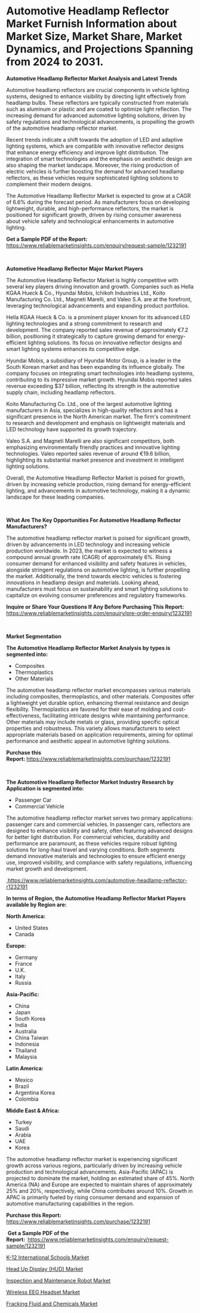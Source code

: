 <p><h1>Automotive Headlamp Reflector Market Furnish Information about Market Size, Market Share, Market Dynamics, and Projections Spanning from 2024 to 2031.</h1></p><p><strong>Automotive Headlamp Reflector Market Analysis and Latest Trends</strong></p>
<p><p>Automotive headlamp reflectors are crucial components in vehicle lighting systems, designed to enhance visibility by directing light effectively from headlamp bulbs. These reflectors are typically constructed from materials such as aluminum or plastic and are coated to optimize light reflection. The increasing demand for advanced automotive lighting solutions, driven by safety regulations and technological advancements, is propelling the growth of the automotive headlamp reflector market.</p><p>Recent trends indicate a shift towards the adoption of LED and adaptive lighting systems, which are compatible with innovative reflector designs that enhance energy efficiency and improve light distribution. The integration of smart technologies and the emphasis on aesthetic design are also shaping the market landscape. Moreover, the rising production of electric vehicles is further boosting the demand for advanced headlamp reflectors, as these vehicles require sophisticated lighting solutions to complement their modern designs.</p><p>The Automotive Headlamp Reflector Market is expected to grow at a CAGR of 6.6% during the forecast period. As manufacturers focus on developing lightweight, durable, and high-performance reflectors, the market is positioned for significant growth, driven by rising consumer awareness about vehicle safety and technological enhancements in automotive lighting.</p></p>
<p><strong>Get a Sample PDF of the Report:&nbsp;</strong> <a href="https://www.reliablemarketinsights.com/enquiry/request-sample/1232191?utm_campaign=1775&utm_medium=2&utm_source=Github&utm_content=ia&utm_term=02112024&utm_id=automotive-headlamp-reflector">https://www.reliablemarketinsights.com/enquiry/request-sample/1232191</a></p>
<p>&nbsp;</p>
<p><strong>Automotive Headlamp Reflector Major Market Players</strong></p>
<p><p>The Automotive Headlamp Reflector Market is highly competitive with several key players driving innovation and growth. Companies such as Hella KGAA Hueck & Co., Hyundai Mobis, Ichikoh Industries Ltd., Koito Manufacturing Co. Ltd., Magneti Marelli, and Valeo S.A. are at the forefront, leveraging technological advancements and expanding product portfolios.</p><p>Hella KGAA Hueck & Co. is a prominent player known for its advanced LED lighting technologies and a strong commitment to research and development. The company reported sales revenue of approximately €7.2 billion, positioning it strategically to capture growing demand for energy-efficient lighting solutions. Its focus on innovative reflector designs and smart lighting systems enhances its competitive edge.</p><p>Hyundai Mobis, a subsidiary of Hyundai Motor Group, is a leader in the South Korean market and has been expanding its influence globally. The company focuses on integrating smart technologies into headlamp systems, contributing to its impressive market growth. Hyundai Mobis reported sales revenue exceeding $37 billion, reflecting its strength in the automotive supply chain, including headlamp reflectors.</p><p>Koito Manufacturing Co. Ltd., one of the largest automotive lighting manufacturers in Asia, specializes in high-quality reflectors and has a significant presence in the North American market. The firm's commitment to research and development and emphasis on lightweight materials and LED technology have supported its growth trajectory.</p><p>Valeo S.A. and Magneti Marelli are also significant competitors, both emphasizing environmentally friendly practices and innovative lighting technologies. Valeo reported sales revenue of around €19.6 billion, highlighting its substantial market presence and investment in intelligent lighting solutions.</p><p>Overall, the Automotive Headlamp Reflector Market is poised for growth, driven by increasing vehicle production, rising demand for energy-efficient lighting, and advancements in automotive technology, making it a dynamic landscape for these leading companies.</p></p>
<p>&nbsp;</p>
<p><strong>What Are The Key Opportunities For Automotive Headlamp Reflector Manufacturers?</strong></p>
<p><p>The automotive headlamp reflector market is poised for significant growth, driven by advancements in LED technology and increasing vehicle production worldwide. In 2023, the market is expected to witness a compound annual growth rate (CAGR) of approximately 6%. Rising consumer demand for enhanced visibility and safety features in vehicles, alongside stringent regulations on automotive lighting, is further propelling the market. Additionally, the trend towards electric vehicles is fostering innovations in headlamp design and materials. Looking ahead, manufacturers must focus on sustainability and smart lighting solutions to capitalize on evolving consumer preferences and regulatory frameworks.</p></p>
<p><strong>Inquire or Share Your Questions If Any Before Purchasing This Report:</strong> <a href="https://www.reliablemarketinsights.com/enquiry/pre-order-enquiry/1232191?utm_campaign=1775&utm_medium=2&utm_source=Github&utm_content=ia&utm_term=02112024&utm_id=automotive-headlamp-reflector">https://www.reliablemarketinsights.com/enquiry/pre-order-enquiry/1232191</a></p>
<p>&nbsp;</p>
<p><strong>Market Segmentation</strong></p>
<p><strong>The Automotive Headlamp Reflector Market Analysis by types is segmented into:</strong></p>
<p><ul><li>Composites</li><li>Thermoplastics</li><li>Other Materials</li></ul></p>
<p><p>The automotive headlamp reflector market encompasses various materials including composites, thermoplastics, and other materials. Composites offer a lightweight yet durable option, enhancing thermal resistance and design flexibility. Thermoplastics are favored for their ease of molding and cost-effectiveness, facilitating intricate designs while maintaining performance. Other materials may include metals or glass, providing specific optical properties and robustness. This variety allows manufacturers to select appropriate materials based on application requirements, aiming for optimal performance and aesthetic appeal in automotive lighting solutions.</p></p>
<p><strong>Purchase this Report:&nbsp;</strong><a href="https://www.reliablemarketinsights.com/purchase/1232191?utm_campaign=1775&utm_medium=2&utm_source=Github&utm_content=ia&utm_term=02112024&utm_id=automotive-headlamp-reflector">https://www.reliablemarketinsights.com/purchase/1232191</a></p>
<p>&nbsp;</p>
<p><strong>The Automotive Headlamp Reflector Market Industry Research by Application is segmented into:</strong></p>
<p><ul><li>Passenger Car</li><li>Commercial Vehicle</li></ul></p>
<p><p>The automotive headlamp reflector market serves two primary applications: passenger cars and commercial vehicles. In passenger cars, reflectors are designed to enhance visibility and safety, often featuring advanced designs for better light distribution. For commercial vehicles, durability and performance are paramount, as these vehicles require robust lighting solutions for long-haul travel and varying conditions. Both segments demand innovative materials and technologies to ensure efficient energy use, improved visibility, and compliance with safety regulations, influencing market growth and development.</p></p>
<p><a href="https://www.reliablemarketinsights.com/automotive-headlamp-reflector-r1232191?utm_campaign=1775&utm_medium=2&utm_source=Github&utm_content=ia&utm_term=02112024&utm_id=automotive-headlamp-reflector">&nbsp;https://www.reliablemarketinsights.com/automotive-headlamp-reflector-r1232191</a></p>
<p><strong>In terms of Region, the Automotive Headlamp Reflector Market Players available by Region are:</strong></p>
<p>
    <p> <strong> North America: </strong>
        <ul>
            <li>United States</li>
            <li>Canada</li>
        </ul>
        </p> 
    <p> <strong> Europe: </strong>
        <ul>
            <li>Germany</li>
            <li>France</li>
            <li>U.K.</li>
            <li>Italy</li>
            <li>Russia</li>
        </ul>
        </p> 
    <p> <strong> Asia-Pacific: </strong>
        <ul>
            <li>China</li>
            <li>Japan</li>
            <li>South Korea</li>
            <li>India</li>
            <li>Australia</li>
            <li>China Taiwan</li>
            <li>Indonesia</li>
            <li>Thailand</li>
            <li>Malaysia</li>
        </ul>
        </p> 
    <p> <strong> Latin America: </strong>
        <ul>
            <li>Mexico</li>
            <li>Brazil</li>
            <li>Argentina Korea</li>
            <li>Colombia</li>
        </ul>
        </p> 
    <p> <strong> Middle East & Africa: </strong>
        <ul>
            <li>Turkey</li>
            <li>Saudi</li>
            <li>Arabia</li>
            <li>UAE</li>
            <li>Korea</li>
        </ul>
    </p>
    </p>
<p><p>The automotive headlamp reflector market is experiencing significant growth across various regions, particularly driven by increasing vehicle production and technological advancements. Asia-Pacific (APAC) is projected to dominate the market, holding an estimated share of 45%. North America (NA) and Europe are expected to maintain shares of approximately 25% and 20%, respectively, while China contributes around 10%. Growth in APAC is primarily fueled by rising consumer demand and expansion of automotive manufacturing capabilities in the region.</p></p>
<p><strong>Purchase this Report: </strong><a href="https://www.reliablemarketinsights.com/purchase/1232191?utm_campaign=1775&utm_medium=2&utm_source=Github&utm_content=ia&utm_term=02112024&utm_id=automotive-headlamp-reflector">https://www.reliablemarketinsights.com/purchase/1232191</a></p>
<p>&nbsp;<strong>Get a Sample PDF of the Report:&nbsp;&nbsp;</strong><a href="https://www.reliablemarketinsights.com/enquiry/request-sample/1232191?utm_campaign=1775&utm_medium=2&utm_source=Github&utm_content=ia&utm_term=02112024&utm_id=automotive-headlamp-reflector">https://www.reliablemarketinsights.com/enquiry/request-sample/1232191</a></p>
<p><strong></strong></p>
<p><p><a href="https://www.linkedin.com/pulse/booming-k-12-international-schools-market-sector-analysis-jsjzc?utm_campaign=1775&utm_medium=2&utm_source=Github&utm_content=ia&utm_term=02112024&utm_id=automotive-headlamp-reflector">K-12 International Schools Market</a></p><p><a href="https://www.linkedin.com/pulse/future-innovation-global-head-up-display-hud-market-growth-wdwtc?utm_campaign=1775&utm_medium=2&utm_source=Github&utm_content=ia&utm_term=02112024&utm_id=automotive-headlamp-reflector">Head Up Display (HUD) Market</a></p><p><a href="https://www.linkedin.com/pulse/in-depth-analysis-global-inspection-maintenance-robot-market-khp3c?utm_campaign=1775&utm_medium=2&utm_source=Github&utm_content=ia&utm_term=02112024&utm_id=automotive-headlamp-reflector">Inspection and Maintenance Robot Market</a></p><p><a href="https://www.linkedin.com/pulse/wireless-eeg-headset-market-innovations-trends-comprehensive-j1hlc?utm_campaign=1775&utm_medium=2&utm_source=Github&utm_content=ia&utm_term=02112024&utm_id=automotive-headlamp-reflector">Wireless EEG Headset Market</a></p><p><a href="https://www.linkedin.com/pulse/fracking-fluid-chemicals-market-global-regional-analysis-zh4pc?utm_campaign=1775&utm_medium=2&utm_source=Github&utm_content=ia&utm_term=02112024&utm_id=automotive-headlamp-reflector">Fracking Fluid and Chemicals Market</a></p></p>